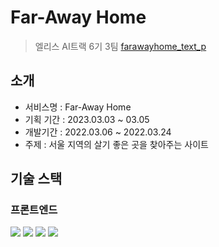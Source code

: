 # Far-Away Home
> 엘리스 AI트랙 6기 3팀
[farawayhome_text_p](https://user-images.githubusercontent.com/57275302/228443123-2687bedf-30c0-4fde-85ab-0d4f75348581.png)


## 소개
- 서비스명 : Far-Away Home
- 기획 기간 : 2023.03.03 ~ 03.05
- 개발기간 : 2022.03.06 ~ 2022.03.24
- 주제 : 서울 지역의 살기 좋은 곳을 찾아주는 사이트

## 기술 스택
  
### 프론트엔드
<div> 
  <img src="https://img.shields.io/badge/html5-E34F26?style=for-the-badge&logo=html5&logoColor=white"> 
  <img src="https://img.shields.io/badge/css-1572B6?style=for-the-badge&logo=css3&logoColor=white"> 
  <img src="https://img.shields.io/badge/javascript-F7DF1E?style=for-the-badge&logo=javascript&logoColor=black"> 
  <img src="https://img.shields.io/badge/react-61DAFB?style=for-the-badge&logo=react&logoColor=black"> 
</div>
